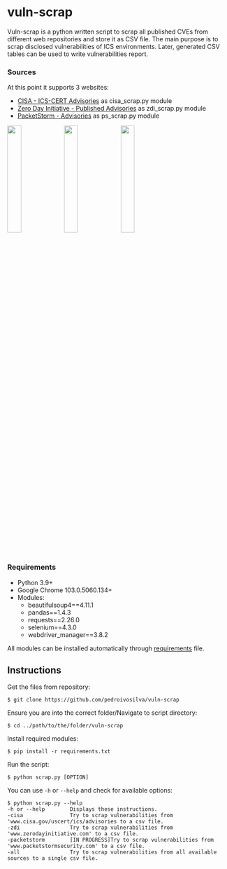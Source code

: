 # vuln-scrap
Vuln-scrap is a python written script to scrap all published CVEs from different web repositories and store it as CSV file. The main
purpose is to scrap disclosed vulnerabilities of ICS environments. Later, generated CSV tables can be used to write
vulnerabilities report.
### Sources
At this point it supports 3 websites:
* [CISA - ICS-CERT Advisories](https://www.cisa.gov/uscert/ics/advisories) as cisa_scrap.py module
* [Zero Day Initiative - Published Advisories](https://www.zerodayinitiative.com/advisories/published/) as zdi_scrap.py module
* [PacketStorm - Advisories](packetstormsecurity.com) as ps_scrap.py module

<img src="https://user-images.githubusercontent.com/38925701/182382612-571fab73-9549-4aa8-bf18-5cf8a719eb23.png" width=25% height=25%>   <img src="https://user-images.githubusercontent.com/38925701/182382155-d17c7704-e293-48a9-ae66-4b4625abd894.svg" width=25% height=25%>   <img src="https://user-images.githubusercontent.com/38925701/182382788-bfce8c86-6dba-434d-a5c9-07d687d09910.png" width=25% height=25%>

### 

### Requirements
* Python 3.9+
* Google Chrome 103.0.5060.134+
* Modules:
  * beautifulsoup4==4.11.1
  * pandas==1.4.3
  * requests==2.26.0
  * selenium==4.3.0
  * webdriver_manager==3.8.2

All modules can be installed automatically through [requirements](#Instructions) file.

## Instructions
Get the files from repository: 
```
$ git clone https://github.com/pedroivosilva/vuln-scrap
```
Ensure you are into the correct folder/Navigate to script directory:
```
$ cd ../path/to/the/folder/vuln-scrap
```
Install required modules:
```
$ pip install -r requirements.txt
```
Run the script:
```
$ python scrap.py [OPTION]
```
You can use ```-h``` or ```--help``` and check for available options:
```
$ python scrap.py --help
-h or --help        Displays these instructions.
-cisa               Try to scrap vulnerabilities from 'www.cisa.gov/uscert/ics/advisories to a csv file.
-zdi                Try to scrap vulnerabilities from 'www.zerodayinitiative.com' to a csv file.
-packetstorm        [IN PROGRESS]Try to scrap vulnerabilities from 'www.packetstormsecurity.com' to a csv file.
-all                Try to scrap vulnerabilities from all available sources to a single csv file.